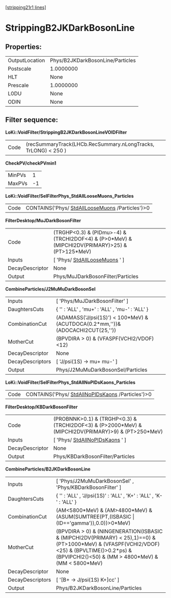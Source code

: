[[stripping21r1 lines]](./stripping21r1-leptonic)

# StrippingB2JKDarkBosonLine

## Properties:

|                |                                  |
|----------------|----------------------------------|
| OutputLocation | Phys/B2JKDarkBosonLine/Particles |
| Postscale      | 1.0000000                        |
| HLT            | None                             |
| Prescale       | 1.0000000                        |
| L0DU           | None                             |
| ODIN           | None                             |

## Filter sequence:

**LoKi::VoidFilter/StrippingB2JKDarkBosonLineVOIDFilter**

|      |                                                                |
|------|----------------------------------------------------------------|
| Code | (recSummaryTrack(LHCb.RecSummary.nLongTracks, TrLONG) \< 250 ) |

**CheckPV/checkPVmin1**

|        |     |
|--------|-----|
| MinPVs | 1   |
| MaxPVs | -1  |

**LoKi::VoidFilter/SelFilterPhys_StdAllLooseMuons_Particles**

|      |                                                                                      |
|------|--------------------------------------------------------------------------------------|
| Code | CONTAINS('Phys/ [StdAllLooseMuons](./stripping21r1-stdallloosemuons) /Particles')\>0 |

**FilterDesktop/MuJDarkBosonFilter**

|                 |                                                                                                       |
|-----------------|-------------------------------------------------------------------------------------------------------|
| Code            | (TRGHP\<0.3) & (PIDmu\>-4) & (TRCHI2DOF\<4) & (P\>0\*MeV) & (MIPCHI2DV(PRIMARY)\>25) & (PT\>125\*MeV) |
| Inputs          | [ 'Phys/ [StdAllLooseMuons](./stripping21r1-stdallloosemuons) ' ]                                   |
| DecayDescriptor | None                                                                                                  |
| Output          | Phys/MuJDarkBosonFilter/Particles                                                                     |

**CombineParticles/J2MuMuDarkBosonSel**

|                  |                                                                                    |
|------------------|------------------------------------------------------------------------------------|
| Inputs           | [ 'Phys/MuJDarkBosonFilter' ]                                                    |
| DaughtersCuts    | { '' : 'ALL' , 'mu+' : 'ALL' , 'mu-' : 'ALL' }                                     |
| CombinationCut   | (ADAMASS('J/psi(1S)') \< 100\*MeV) & (ACUTDOCA(0.2\*mm,''))& (ADOCACHI2CUT(25,'')) |
| MotherCut        | (BPVDIRA \> 0) & (VFASPF(VCHI2/VDOF)\<12)                                          |
| DecayDescriptor  | None                                                                               |
| DecayDescriptors | [ 'J/psi(1S) -\> mu+ mu-' ]                                                      |
| Output           | Phys/J2MuMuDarkBosonSel/Particles                                                  |

**LoKi::VoidFilter/SelFilterPhys_StdAllNoPIDsKaons_Particles**

|      |                                                                                        |
|------|----------------------------------------------------------------------------------------|
| Code | CONTAINS('Phys/ [StdAllNoPIDsKaons](./stripping21r1-stdallnopidskaons) /Particles')\>0 |

**FilterDesktop/KBDarkBosonFilter**

|                 |                                                                                                            |
|-----------------|------------------------------------------------------------------------------------------------------------|
| Code            | (PROBNNK\>0.1) & (TRGHP\<0.3) & (TRCHI2DOF\<3) & (P\>2000\*MeV) & (MIPCHI2DV(PRIMARY)\>9) & (PT\>250\*MeV) |
| Inputs          | [ 'Phys/ [StdAllNoPIDsKaons](./stripping21r1-stdallnopidskaons) ' ]                                      |
| DecayDescriptor | None                                                                                                       |
| Output          | Phys/KBDarkBosonFilter/Particles                                                                           |

**CombineParticles/B2JKDarkBosonLine**

|                  |                                                                                                                                                                                                              |
|------------------|--------------------------------------------------------------------------------------------------------------------------------------------------------------------------------------------------------------|
| Inputs           | [ 'Phys/J2MuMuDarkBosonSel' , 'Phys/KBDarkBosonFilter' ]                                                                                                                                                   |
| DaughtersCuts    | { '' : 'ALL' , 'J/psi(1S)' : 'ALL' , 'K+' : 'ALL' , 'K-' : 'ALL' }                                                                                                                                           |
| CombinationCut   | (AM\<5800\*MeV) & (AM\>4800\*MeV) & (ASUM(SUMTREE(PT,(ISBASIC \| (ID=='gamma')),0.0))\>0\*MeV)                                                                                                               |
| MotherCut        | (BPVDIRA \> 0) & (NINGENERATION(ISBASIC & (MIPCHI2DV(PRIMARY) \< 25),1)==0) & (PT\>1000\*MeV) & (VFASPF(VCHI2/VDOF)\<25) & (BPVLTIME()\>0.2\*ps) & (BPVIPCHI2()\<50) & (MM \> 4800\*MeV) & (MM \< 5800\*MeV) |
| DecayDescriptor  | None                                                                                                                                                                                                         |
| DecayDescriptors | [ '[B+ -\> J/psi(1S) K+]cc' ]                                                                                                                                                                            |
| Output           | Phys/B2JKDarkBosonLine/Particles                                                                                                                                                                             |
